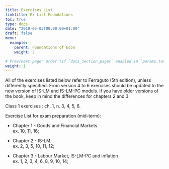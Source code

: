 ```yaml
---
title: Exercises List
linktitle: Ex List Foundations
toc: true
type: docs
date: "2019-05-05T00:00:00+01:00"
draft: false
menu:
  example:
    parent: Foundations of Econ
    weight: 2

# Prev/next pager order (if `docs_section_pager` enabled in `params.toml`)
weight: 1
---
```

All of the exercises listed below refer to Ferraguto (5th edition), unless differently specified. From version 4 to 6 exercises should be updated to the new version of IS-LM and IS-LM-PC models. If you have older versions of the book, keep in mind the differences for chapters 2 and 3.

Class 1 exercises : ch. 1, n. 3, 4, 5, 6. 


Exercise List for exam preparation (mid-term):

- Chapter 1 - Goods and Financial Markets \
ex. 10, 11, 16; 

- Chapter 2 - IS-LM \
ex. 2, 3, 5, 10, 11, 12;

- Chapter 3 - Labour Market, IS-LM-PC and inflation \
ex. 1, 2, 3, 4, 6, 8, 9, 10, 14;
